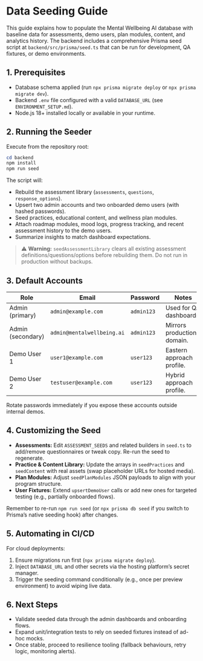 # Data Seeding Guide

This guide explains how to populate the Mental Wellbeing AI database with baseline data for assessments, demo users, plan modules, content, and analytics history. The backend includes a comprehensive Prisma seed script at `backend/src/prisma/seed.ts` that can be run for development, QA fixtures, or demo environments.

## 1. Prerequisites
- Database schema applied (run `npx prisma migrate deploy` or `npx prisma migrate dev`).
- Backend `.env` file configured with a valid `DATABASE_URL` (see `ENVIRONMENT_SETUP.md`).
- Node.js 18+ installed locally or available in your runtime.

## 2. Running the Seeder
Execute from the repository root:

```powershell
cd backend
npm install
npm run seed
```

The script will:
- Rebuild the assessment library (`assessments`, `questions`, `response_options`).
- Upsert two admin accounts and two onboarded demo users (with hashed passwords).
- Seed practices, educational content, and wellness plan modules.
- Attach roadmap modules, mood logs, progress tracking, and recent assessment history to the demo users.
- Summarize insights to match dashboard expectations.

> ⚠️ **Warning:** `seedAssessmentLibrary` clears all existing assessment definitions/questions/options before rebuilding them. Do not run in production without backups.

## 3. Default Accounts
| Role | Email | Password | Notes |
| --- | --- | --- | --- |
| Admin (primary) | `admin@example.com` | `admin123` | Used for QA dashboards. |
| Admin (secondary) | `admin@mentalwellbeing.ai` | `admin123` | Mirrors production domain. |
| Demo User 1 | `user1@example.com` | `user123` | Eastern approach profile. |
| Demo User 2 | `testuser@example.com` | `user123` | Hybrid approach profile. |

Rotate passwords immediately if you expose these accounts outside internal demos.

## 4. Customizing the Seed
- **Assessments:** Edit `ASSESSMENT_SEEDS` and related builders in `seed.ts` to add/remove questionnaires or tweak copy. Re-run the seed to regenerate.
- **Practice & Content Library:** Update the arrays in `seedPractices` and `seedContent` with real assets (swap placeholder URLs for hosted media).
- **Plan Modules:** Adjust `seedPlanModules` JSON payloads to align with your program structure.
- **User Fixtures:** Extend `upsertDemoUser` calls or add new ones for targeted testing (e.g., partially onboarded flows).

Remember to re-run `npm run seed` (or `npx prisma db seed` if you switch to Prisma’s native seeding hook) after changes.

## 5. Automating in CI/CD
For cloud deployments: 
1. Ensure migrations run first (`npx prisma migrate deploy`).
2. Inject `DATABASE_URL` and other secrets via the hosting platform’s secret manager.
3. Trigger the seeding command conditionally (e.g., once per preview environment) to avoid wiping live data.

## 6. Next Steps
- Validate seeded data through the admin dashboards and onboarding flows.
- Expand unit/integration tests to rely on seeded fixtures instead of ad-hoc mocks.
- Once stable, proceed to resilience tooling (fallback behaviours, retry logic, monitoring alerts).

